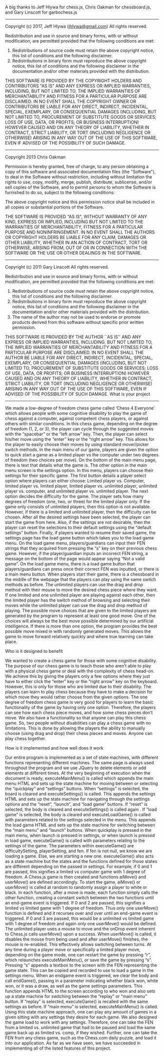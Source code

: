 A big thanks to Jeff Hlywa for chess.js, Chris Oakman for chessboard.js, and Gary Linscott for garbochess.js

----------

Copyright (c) 2017, Jeff Hlywa (jhlywa@gmail.com)
All rights reserved.

Redistribution and use in source and binary forms, with or without
modification, are permitted provided that the following conditions are met:

1. Redistributions of source code must retain the above copyright notice,
   this list of conditions and the following disclaimer.
2. Redistributions in binary form must reproduce the above copyright notice,
   this list of conditions and the following disclaimer in the documentation
   and/or other materials provided with the distribution.

THIS SOFTWARE IS PROVIDED BY THE COPYRIGHT HOLDERS AND CONTRIBUTORS "AS IS"
AND ANY EXPRESS OR IMPLIED WARRANTIES, INCLUDING, BUT NOT LIMITED TO, THE
IMPLIED WARRANTIES OF MERCHANTABILITY AND FITNESS FOR A PARTICULAR PURPOSE
ARE DISCLAIMED. IN NO EVENT SHALL THE COPYRIGHT OWNER OR CONTRIBUTORS BE
LIABLE FOR ANY DIRECT, INDIRECT, INCIDENTAL, SPECIAL, EXEMPLARY, OR
CONSEQUENTIAL DAMAGES (INCLUDING, BUT NOT LIMITED TO, PROCUREMENT OF
SUBSTITUTE GOODS OR SERVICES; LOSS OF USE, DATA, OR PROFITS; OR BUSINESS
INTERRUPTION) HOWEVER CAUSED AND ON ANY THEORY OF LIABILITY, WHETHER IN
CONTRACT, STRICT LIABILITY, OR TORT (INCLUDING NEGLIGENCE OR OTHERWISE)
ARISING IN ANY WAY OUT OF THE USE OF THIS SOFTWARE, EVEN IF ADVISED OF THE
POSSIBILITY OF SUCH DAMAGE.

----------

Copyright 2013 Chris Oakman

Permission is hereby granted, free of charge, to any person obtaining a copy of this software and associated documentation files (the "Software"), to deal in the Software without restriction, including without limitation the rights to use, copy, modify, merge, publish, distribute, sublicense, and/or sell copies of the Software, and to permit persons to whom the Software is furnished to do so, subject to the following conditions:

The above copyright notice and this permission notice shall be included in all copies or substantial portions of the Software.

THE SOFTWARE IS PROVIDED "AS IS", WITHOUT WARRANTY OF ANY KIND, EXPRESS OR IMPLIED, INCLUDING BUT NOT LIMITED TO THE WARRANTIES OF MERCHANTABILITY, FITNESS FOR A PARTICULAR PURPOSE AND NONINFRINGEMENT. IN NO EVENT SHALL THE AUTHORS OR COPYRIGHT HOLDERS BE LIABLE FOR ANY CLAIM, DAMAGES OR OTHER LIABILITY, WHETHER IN AN ACTION OF CONTRACT, TORT OR OTHERWISE, ARISING FROM, OUT OF OR IN CONNECTION WITH THE SOFTWARE OR THE USE OR OTHER DEALINGS IN THE SOFTWARE.

----------

Copyright (c) 2011 Gary Linscott
All rights reserved.

Redistribution and use in source and binary forms, with or without
modification, are permitted provided that the following conditions
are met:
1. Redistributions of source code must retain the above copyright
   notice, this list of conditions and the following disclaimer.
2. Redistributions in binary form must reproduce the above copyright
   notice, this list of conditions and the following disclaimer in the
   documentation and/or other materials provided with the distribution.
3. The name of the author may not be used to endorse or promote products
   derived from this software without specific prior written permission.

THIS SOFTWARE IS PROVIDED BY THE AUTHOR ``AS IS'' AND ANY EXPRESS OR
IMPLIED WARRANTIES, INCLUDING, BUT NOT LIMITED TO, THE IMPLIED WARRANTIES
OF MERCHANTABILITY AND FITNESS FOR A PARTICULAR PURPOSE ARE DISCLAIMED.
IN NO EVENT SHALL THE AUTHOR BE LIABLE FOR ANY DIRECT, INDIRECT,
INCIDENTAL, SPECIAL, EXEMPLARY, OR CONSEQUENTIAL DAMAGES (INCLUDING, BUT
NOT LIMITED TO, PROCUREMENT OF SUBSTITUTE GOODS OR SERVICES; LOSS OF USE,
DATA, OR PROFITS; OR BUSINESS INTERRUPTION) HOWEVER CAUSED AND ON ANY
THEORY OF LIABILITY, WHETHER IN CONTRACT, STRICT LIABILITY, OR TORT
(INCLUDING NEGLIGENCE OR OTHERWISE) ARISING IN ANY WAY OUT OF THE USE OF
THIS SOFTWARE, EVEN IF ADVISED OF THE POSSIBILITY OF SUCH DAMAGE.
What is your project

----------

We made a low-degree of freedom chess game called ‘Chess 4 Everyone’ which allows people with some cognitive disability to play the game of chess against a computer, against competent chess players, or against others with similar conditions. In this chess game, depending on the degree of freedom (1, 2, or 3), the player can cycle through the suggested moves with the “spacebar” or the “left arrow” key. Then, the player can select his/her move using the “enter” key or the “right arrow” key. This allows for the player to easily choose their moves by using standard mover/picker switch methods. In the main menu of our game, players are given the option to quick start a game as a limited player vs the computer under two degrees of freedom (two choices per move). On the bottom of the main menu page, there is text that details what the game is. The other option in the main menu screen is the settings option. In this menu, players can choose their settings for their specific game. The first button details a player select option where players can either choose: Limited player vs. Computer, limited player vs. limited player, limited player vs. unlimited player, unlimited player vs. computer, and unlimited player vs. unlimited player. The next option decides the difficulty for the game. The player sets how many degrees of freedom (one, two, or three) for the limited player only. If the game only consists of unlimited players, then this option is not available. However, if there is a limited and unlimited player, then the difficulty can be chosen. After all the desired settings have been selected, the player can start the game from here. Also, if the settings are not desirable, then the player can reset the selections to their default settings using the “default settings” button. Finally, if players wanted to resume their saved game, the settings page has the load game button which takes you to the load game menu. On the load game menu, players/guardians can input their FEN strings that they acquired from pressing the “s” key on their previous chess game. However, if the
player/guardian inputs an incorrect FEN string, a message on the bottom of the page would appear saying “Not a valid game”. On the load game menu, there is a load game button that players/guardians can press once their correct FEN was inputted, or there is a main menu button. When players start their game, there is a chessboard in the middle of the webpage that the players can play using the same switch methods as before. The unlimited players can use the drag and drop method with their mouse to move the desired chess piece where they want. If one limited and one unlimited player are playing against each other, then the limited player has the switch method of browsing and selecting their moves while the unlimited player can use the drag and drop method of playing.
The possible move choices that are given to the limited players are generated by the program to represent at least one good move. One of the choices will always be the best move possible determined by our artificial intelligence. If there is more than one option, the program provides the best possible move mixed in with randomly generated moves. This allows the game to move forward relatively quickly and where true learning can take place.

Who is it designed to benefit

We wanted to create a chess game for those with some cognitive disability. The purpose of our chess game is to teach those who aren’t able to play with a physical chess game or deal with the complexity of chess head-on. We achieve this by giving the players only a few options where they just have to either click the “enter” key or the “right arrow” key on the keyboard. However, this is only for those who are limited due to their disability. The players can learn to play chess because they have to make a decision for which move they would rather choose from the given options. The one degree of freedom chess game is very good for players to learn the
basic functionality of the game by having only one option. Therefore, the players can see how each chess piece moves, and how some chess pieces don’t move. We also have a functionality so that anyone can play this chess game. So, two people without disabilities can play a chess game with no limitations. This is done by allowing the players the ability to manually choose (using drag and drop) their chess pieces and moves. Anyone can play chess together.

How is it implemented and how well does it work

Our entire program is implemented as a set of state machines, with different functions representing different machines. The same page is always used throughout the program and we use JQuery to delete elements or add elements at different times. At the very beginning of execution when the document is ready, executeMainMenu() is called which appends the main menu HTML and sets up the state machine for moving between or selecting the “quickplay” and “settings” buttons. When “settings” is selected, the board is cleared and executeSettings() is called. This appends the settings HTML and sets up the state machine for navigating through the settings options and the “reset”, “launch”, and “load game” buttons. If “reset” is selected, the body is cleared and executeSettings() is called again . If “load game” is selected, the body is cleared and executeLoadGame() is called with parameters related to the settings selected in the menu. This appends the load game HTML and sets up the state machine for switching between the “main menu” and “launch” buttons. When quickplay is pressed in the main menu, when launch is pressed in settings, or when launch is pressed in load game, executeGame() is called with parameters relating to the settings of the game. The parameters within executeGame() are difficultySetting, playerSetting, and fen. If fen is not null, we know we are loading a game. Else,
we are starting a new one. executeGame() also acts as a state machine but the states and the functions defined for those states are different depending on the passed in settings.
For example, if 0 and 1 are passed, this signifies a limited vs computer game with 1 degree of freedom. A Chess.js game is then created and functions aiMove() and userMove() are defined accordingly. To start the game, aiMove() or userMove() is called at random to randomly assign a player to white or black. In each function, after a move is made, each function simply calls the other function, creating a constant switch between the two functions until an end-game event is triggered. If 0 and 2 are passed, this signifies a limited vs limited game with 1 degree of freedom. Thus only one userMove() function is defined and it recurses over and over until an end-game event is triggered. If 0 and 3 are passed, this would be a unlimited vs limited game with 1 degree of freedom and again only one userMove() would be defined. The unlimited player uses a mouse to move and the onDrop event inherent to Chess.js calls userMove() upon a success. When userMove() is called, it disables the mouse from being used and after userMove() finishes, the mouse is re-enabled. This effectively allows switching between turns. At any time during a player move or specifically a limited player move, depending on the game mode, one can restart the game by pressing “r”, which relaunches executeMainMenu(), or save the game by pressing “s”. Pressing “s” appends a textbox to the screen with the FEN representing the game state. This can be copied and recorded to use to load a game in the settings menu. When an endgame event is triggered, we clear the body and call endGame(), passing in a parameter indicating whether black won, white won, or it was a draw, as well as the game settings parameters. This function appends HTML to the screen according to who won and also sets up a state machine for switching between the “replay” or “main menu” button. If “replay” is selected,
executeGame() is recalled with the same settings as before. If “main menu” is selected, executeMainMenu() is called.
Using this state machine approach, one can play any amount of games in a given sitting with any settings they desire for each game. We also designed the game load to work with any settings. Therefore, one can take the FEN from a limited vs. unlimited game that had to be paused and load the same game back up as limited vs. comp, if they wished. Further, one can take the FEN from any chess game, such as the Chess.com daily puzzle, and load it into our application. As far as we have seen, we have succeeded in implementing all of the listed features of this project.
